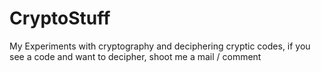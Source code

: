 # CryptoStuff
My Experiments with cryptography and deciphering cryptic codes, if you see a code and want to decipher, shoot me a mail / comment 
